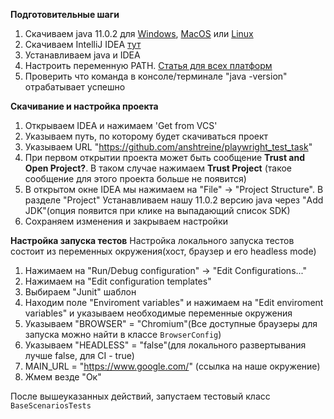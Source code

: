 **Подготовительные шаги**
1. Скачиваем java 11.0.2 для [Windows](https://download.java.net/java/GA/jdk11/9/GPL/openjdk-11.0.2_windows-x64_bin.zip), [MacOS](https://download.java.net/java/GA/jdk10/10.0.2/19aef61b38124481863b1413dce1855f/13/openjdk-10.0.2_osx-x64_bin.tar.gz) или [Linux](https://download.java.net/java/GA/jdk11/9/GPL/openjdk-11.0.2_linux-x64_bin.tar.gz)
2. Скачиваем IntelliJ IDEA [тут](https://www.jetbrains.com/products/compare/?product=idea&product=idea-ce)
3. Устанавливаем java и IDEA
4. Настроить переменную PATH. [Статья для всех платформ](https://www.java.com/ru/download/help/path.html)
5. Проверить что команда в консоле/терминале "java -version" отрабатывает успешно

**Скачивание и настройка проекта**
1. Открываем IDEA и нажимаем 'Get from VCS'
2. Указываем путь, по которому будет скачиваться проект
3. Указываем URL "https://github.com/anshtreine/playwright_test_task"
4. При первом открытии проекта может быть сообщение **Trust and Open Project?**. В таком случае нажимаем **Trust Project** (такое сообщение для этого проекта больше не появится)
5. В открытом окне IDEA мы нажимаем на "File" -> "Project Structure". В разделе "Project" Устанавливаем нашу 11.0.2 версию java через "Add JDK"(опция появится при клике на выпадающий список SDK)
6. Сохраняем изменения и закрываем настройки


**Настройка запуска тестов**
Настройка локального запуска тестов состоит из переменных окружения(хост, браузер и  его headless mode)

1. Нажимаем на "Run/Debug configuration" -> "Edit Configurations..."
2. Нажимаем на "Edit configuration templates"
3. Выбираем "Junit" шаблон
4. Находим поле "Enviroment variables" и нажимаем на "Edit enviroment variables" и указываем необходимые переменные окружения
5. Указываем "BROWSER" = "Chromium"(Все доступные браузеры для запуска можно найти в классе `BrowserConfig`)
6. Указываем "HEADLESS" = "false"(для локального развертывания лучше false, для CI - true)
7. MAIN_URL = "https://www.google.com/" (ссылка на наше окружение)
8. Жмем везде "Ок"

После вышеуказанных действий, запустаем тестовый класс `BaseScenariosTests`
   
